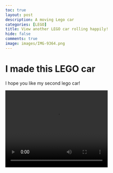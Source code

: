 ```yaml
---
toc: true
layout: post
description: A moving Lego car
categories: [LEGO]
title: View another LEGO car rolling happily!  
hide: false
comments: true
image: images/IMG-9364.png
---
```


# I made this LEGO car

I hope you like my second lego car!

<video width="320" height="240" controls>
  <source src="https://user-images.githubusercontent.com/109825703/183330079-68f652e4-4bc9-4131-8cf0-371d09d36f2e.mp4" type="video/mp4">
</video>
